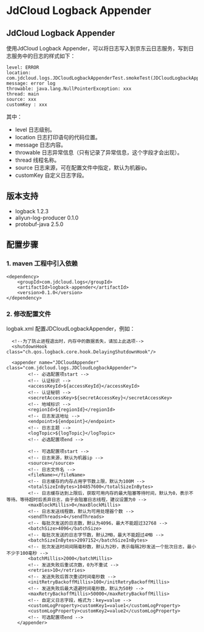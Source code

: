 # JdCloud Logback Appender

## JdCloud Logback Appender

使用JdCloud Logback Appender，可以将日志写入到京东云日志服务，写到日志服务中的日志的样式如下：
```
level: ERROR
location: com.jdcloud.logs.JDCloudLogbackAppenderTest.smokeTest(JDCloudLogbackAppenderTest.java:29)
message: error log
throwable: java.lang.NullPointerException: xxx
thread: main
source: xxx
customKey : xxx
```
其中：
- level 日志级别。
- location 日志打印语句的代码位置。
- message 日志内容。
- throwable 日志异常信息（只有记录了异常信息，这个字段才会出现）。
- thread 线程名称。
- source 日志来源，可在配置文件中指定，默认为机器ip。
- customKey 自定义日志字段。

## 版本支持
* logback 1.2.3
* aliyun-log-producer 0.1.0
* protobuf-java 2.5.0


## 配置步骤

### 1. maven 工程中引入依赖

```
<dependency>
    <groupId>com.jdcloud.logs</groupId>
    <artifactId>logback-appender</artifactId>
    <version>0.1.0</version>
</dependency>
```

### 2. 修改配置文件

logbak.xml 配置JDCloudLogbackAppender，例如：
```
  <!--为了防止进程退出时，内存中的数据丢失，请加上此选项-->
  <shutdownHook class="ch.qos.logback.core.hook.DelayingShutdownHook"/>

  <appender name="JDCloudAppender" class="com.jdcloud.logs.JDCloudLogbackAppender">
        <!-- 必选配置项start -->
        <!-- 认证标识 -->
        <accessKeyId>${accessKeyId}</accessKeyId>
        <!-- 认证秘钥 -->
        <secretAccessKey>${secretAccessKey}</secretAccessKey>
        <!-- 地域标识 -->
        <regionId>${regionId}</regionId>
        <!-- 日志发送地址 -->
        <endpoint>${endpoint}</endpoint>
        <!-- 日志主题 -->
        <logTopic>${logTopic}</logTopic>
        <!-- 必选配置项end -->

        <!-- 可选配置项start -->
        <!-- 日志来源，默认为机器ip -->
        <source></source>
        <!-- 日志文件名 -->
        <fileName></fileName>
        <!-- 日志缓存的内存占用字节数上限，默认为100M -->
        <totalSizeInBytes>104857600</totalSizeInBytes>
        <!-- 日志缓存达到上限后，获取可用内存的最大阻塞等待时间，默认为0，表示不等待。等待超时后丢弃日志，由于会阻塞日志线程，建议设置为0 -->
        <maxBlockMillis>0</maxBlockMillis>
        <!-- 日志发送线程数，默认为可用处理器个数 -->
        <sendThreads>4</sendThreads>
        <!-- 每批次发送的日志数，默认为4096，最大不能超过32768 -->
        <batchSize>4096</batchSize>
        <!-- 每批次发送的日志字节数，默认2MB，最大不能超过4MB -->
        <batchSizeInBytes>2097152</batchSizeInBytes>
        <!-- 批次发送时间间隔毫秒数，默认为2秒，表示每隔2秒发送一个批次日志，最小不少于100毫秒 -->
        <batchMillis>2000</batchMillis>
        <!-- 发送失败后重试次数，0为不重试 -->
        <retries>10</retries>
        <!-- 发送失败后首次重试时间毫秒数 -->
        <initRetryBackoffMillis>100</initRetryBackoffMillis>
        <!-- 发送失败后最大退避时间毫秒数，默认为50秒 -->
        <maxRetryBackoffMillis>50000</maxRetryBackoffMillis>
        <!-- 自定义日志字段，格式为：key=value -->
        <customLogProperty>customKey1=value1</customLogProperty>
        <customLogProperty>customKey2=value2</customLogProperty>
        <!-- 可选配置项end -->
    </appender>
```
